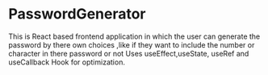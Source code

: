 # PasswordGenerator
This is React based frontend application in which the user can generate the password by there own choices ,like if they want to include the number or character in there password or not
Uses useEffect,useState, useRef and useCallback Hook for optimization.

